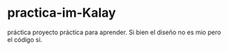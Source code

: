 # practica-im-Kalay
práctica
proyecto práctica para aprender. Si bien el diseño no es mio pero el código si.
